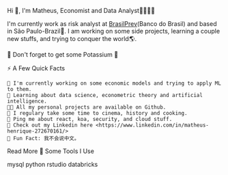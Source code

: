 Hi 👋, I'm Matheus, Economist and Data Analyst🤖🧙🏿‍♂️

I'm currently work as risk analyst at [BrasilPrev](https://www1.brasilprev.com.br/home)(Banco do Brasil) and based in São Paulo-Brazil📍. I am working on some side projects, learning a couple new stuffs, and trying to conquer the world🌎.

🍌 Don't forget to get some Potassium 🍌

⚡️ A Few Quick Facts

    🔭 I'm currently working on some economic models and trying to apply ML to them.
    🧐 Learning about data science, econometric theory and artificial intelligence.
    👨‍💻 All my personal projects are available on Github.
    📝 I regulary take some time to cinema, history and cooking.
    💬 Ping me about react, koa, security, and cloud stuff.
    📙 Check out my Linkedin here <https://www.linkedin.com/in/matheus-henrique-272670161/>
    🎉 Fun Fact: 我不会说中文。

Read More
🚀 Some Tools I Use

mysql python rstudio databricks

